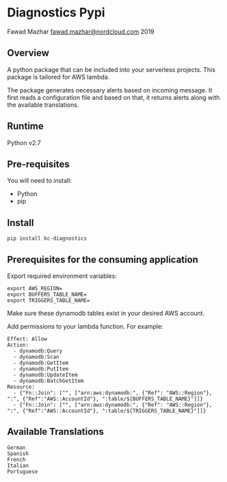 # Diagnostics Pypi
Fawad Mazhar <fawad.mazhar@nordcloud.com> 2019

## Overview
A python package that can be included into your serverless projects. This package is tailored for AWS lambda.  

The package generates necessary alerts based on incoming message. It first reads a configuration file and based on that, it returns alerts along with the available translations. 

## Runtime
Python v2.7

## Pre-requisites
You will need to install:
  * Python
  * pip
  
## Install
```
pip install kc-diagnostics
```

## Prerequisites for the consuming application
Export required environment variables:
```
export AWS_REGION=
export BUFFERS_TABLE_NAME=
export TRIGGERS_TABLE_NAME=
```
Make sure these dynamodb tables exist in your desired AWS account.

Add permissions to your lambda function. For example:
```
Effect: Allow
Action:
  - dynamodb:Query
  - dynamodb:Scan
  - dynamodb:GetItem
  - dynamodb:PutItem
  - dynamodb:UpdateItem
  - dynamodb:BatchGetItem
Resource:
  - {"Fn::Join": ["", ["arn:aws:dynamodb:", {"Ref": "AWS::Region"}, ":", {"Ref":"AWS::AccountId"}, ":table/${BUFFERS_TABLE_NAME}"]]}
  - {"Fn::Join": ["", ["arn:aws:dynamodb:", {"Ref": "AWS::Region"}, ":", {"Ref":"AWS::AccountId"}, ":table/${TRIGGERS_TABLE_NAME}"]]}  
```

## Available Translations
```
German
Spanish
French
Italian
Portuguese
```